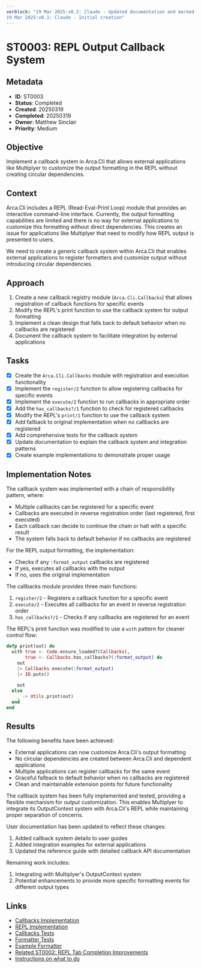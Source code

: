 ```yaml
---
verblock: "19 Mar 2025:v0.2: Claude - Updated documentation and marked as complete
19 Mar 2025:v0.1: Claude - Initial creation"
---
```

# ST0003: REPL Output Callback System

## Metadata

- **ID**: ST0003
- **Status**: Completed
- **Created**: 20250319
- **Completed**: 20250319
- **Owner**: Matthew Sinclair
- **Priority**: Medium

## Objective

Implement a callback system in Arca.Cli that allows external applications like Multiplyer to customize the output formatting in the REPL without creating circular dependencies.

## Context

Arca.Cli includes a REPL (Read-Eval-Print Loop) module that provides an interactive command-line interface. Currently, the output formatting capabilities are limited and there is no way for external applications to customize this formatting without direct dependencies. This creates an issue for applications like Multiplyer that need to modify how REPL output is presented to users.

We need to create a generic callback system within Arca.Cli that enables external applications to register formatters and customize output without introducing circular dependencies.

## Approach

1. Create a new callback registry module (`Arca.Cli.Callbacks`) that allows registration of callback functions for specific events
2. Modify the REPL's print function to use the callback system for output formatting
3. Implement a clean design that falls back to default behavior when no callbacks are registered
4. Document the callback system to facilitate integration by external applications

## Tasks

- [x] Create the `Arca.Cli.Callbacks` module with registration and execution functionality
- [x] Implement the `register/2` function to allow registering callbacks for specific events
- [x] Implement the `execute/2` function to run callbacks in appropriate order
- [x] Add the `has_callbacks?/1` function to check for registered callbacks
- [x] Modify the REPL's `print/1` function to use the callback system
- [x] Add fallback to original implementation when no callbacks are registered
- [x] Add comprehensive tests for the callback system
- [x] Update documentation to explain the callback system and integration patterns
- [x] Create example implementations to demonstrate proper usage

## Implementation Notes

The callback system was implemented with a chain of responsibility pattern, where:
- Multiple callbacks can be registered for a specific event
- Callbacks are executed in reverse registration order (last registered, first executed)
- Each callback can decide to continue the chain or halt with a specific result
- The system falls back to default behavior if no callbacks are registered

For the REPL output formatting, the implementation:
- Checks if any `:format_output` callbacks are registered
- If yes, executes all callbacks with the output
- If no, uses the original implementation

The callbacks module provides three main functions:
1. `register/2` - Registers a callback function for a specific event
2. `execute/2` - Executes all callbacks for an event in reverse registration order
3. `has_callbacks?/1` - Checks if any callbacks are registered for an event

The REPL's print function was modified to use a `with` pattern for cleaner control flow:
```elixir
defp print(out) do
  with true <- Code.ensure_loaded?(Callbacks),
       true <- Callbacks.has_callbacks?(:format_output) do
    out
    |> Callbacks.execute(:format_output)
    |> IO.puts()
    
    out
  else
    _ -> Utils.print(out)
  end
end
```

## Results

The following benefits have been achieved:

- External applications can now customize Arca.Cli's output formatting
- No circular dependencies are created between Arca.Cli and dependent applications
- Multiple applications can register callbacks for the same event
- Graceful fallback to default behavior when no callbacks are registered
- Clean and maintainable extension points for future functionality

The callback system has been fully implemented and tested, providing a flexible mechanism for output customization. This enables Multiplyer to integrate its OutputContext system with Arca.Cli's REPL while maintaining proper separation of concerns.

User documentation has been updated to reflect these changes:
1. Added callback system details to user guides
2. Added integration examples for external applications
3. Updated the reference guide with detailed callback API documentation

Remaining work includes:
1. Integrating with Multiplyer's OutputContext system
2. Potential enhancements to provide more specific formatting events for different output types

## Links

- [Callbacks Implementation](/lib/arca_cli/callbacks.ex)
- [REPL Implementation](/lib/arca_cli/repl/repl.ex)
- [Callbacks Tests](/test/arca_cli/callbacks/callbacks_test.exs)
- [Formatter Tests](/test/arca_cli/repl/repl_formatter_test.exs)
- [Example Formatter](/test/arca_cli/callbacks/example_formatter.ex)
- [Related ST0002: REPL Tab Completion Improvements](/stp/prj/st/ST0002.md) 
- [Instructions on what to do](./ST0003_arca_cli_changes.md)